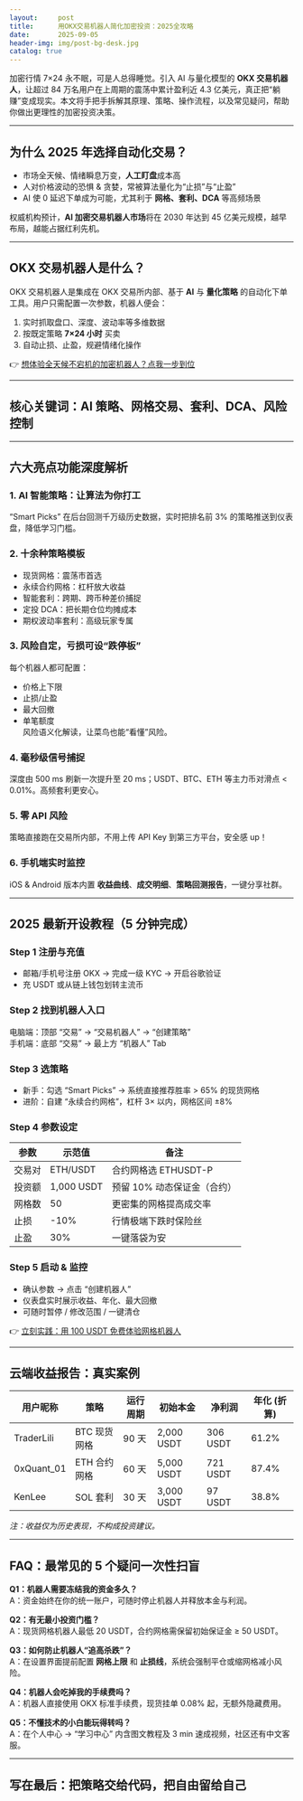 ```yaml
---
layout:     post
title:      用OKX交易机器人简化加密投资：2025全攻略
date:       2025-09-05
header-img: img/post-bg-desk.jpg
catalog: true
---
```


加密行情 7×24 永不眠，可是人总得睡觉。引入 AI 与量化模型的 **OKX 交易机器人**，让超过 84 万名用户在上周期的震荡中累计盈利近 4.3 亿美元，真正把“躺赚”变成现实。本文将手把手拆解其原理、策略、操作流程，以及常见疑问，帮助你做出更理性的加密投资决策。

---

## 为什么 2025 年选择自动化交易？

- 市场全天候、情绪瞬息万变，**人工盯盘**成本高  
- 人对价格波动的恐惧 & 贪婪，常被算法量化为“止损”与“止盈”  
- AI 使 0 延迟下单成为可能，尤其利于 **网格、套利、DCA** 等高频场景

权威机构预计，**AI 加密交易机器人市场**将在 2030 年达到 45 亿美元规模，越早布局，越能占据红利先机。

---

## OKX 交易机器人是什么？

OKX 交易机器人是集成在 OKX 交易所内部、基于 **AI** 与 **量化策略** 的自动化下单工具。用户只需配置一次参数，机器人便会：

1. 实时抓取盘口、深度、波动率等多维数据  
2. 按既定策略 **7×24 小时** 买卖  
3. 自动止损、止盈，规避情绪化操作

👉 [想体验全天候不宕机的加密机器人？点我一步到位](https://okxdog.com/)

---

## 核心关键词：AI 策略、网格交易、套利、DCA、风险控制

---

## 六大亮点功能深度解析

### 1. AI 智能策略：让算法为你打工  
“Smart Picks” 在后台回测千万级历史数据，实时把排名前 3% 的策略推送到仪表盘，降低学习门槛。

### 2. 十余种策略模板  
- 现货网格：震荡市首选  
- 永续合约网格：杠杆放大收益  
- 智能套利：跨期、跨币种差价捕捉  
- 定投 DCA：把长期仓位均摊成本  
- 期权波动率套利：高级玩家专属

### 3. 风险自定，亏损可设“跌停板”  
每个机器人都可配置：  
- 价格上下限  
- 止损/止盈  
- 最大回撤  
- 单笔额度  
风险语义化解读，让菜鸟也能“看懂”风险。

### 4. 毫秒级信号捕捉  
深度由 500 ms 刷新一次提升至 20 ms；USDT、BTC、ETH 等主力币对滑点 < 0.01%。高频套利更安心。

### 5. 零 API 风险  
策略直接跑在交易所内部，不用上传 API Key 到第三方平台，安全感 up！

### 6. 手机端实时监控  
iOS & Android 版本内置 **收益曲线**、**成交明细**、**策略回测报告**，一键分享社群。

---

## 2025 最新开设教程（5 分钟完成）

### Step 1 注册与充值  
- 邮箱/手机号注册 OKX → 完成一级 KYC → 开启谷歌验证  
- 充 USDT 或从链上钱包划转主流币

### Step 2 找到机器人入口  
电脑端：顶部 “交易” → “交易机器人” → “创建策略”  
手机端：底部 “交易” → 最上方 “机器人” Tab

### Step 3 选策略  
- 新手：勾选 “Smart Picks” → 系统直接推荐胜率 > 65% 的现货网格  
- 进阶：自建 “永续合约网格”，杠杆 3× 以内，网格区间 ±8%

### Step 4 参数设定  
| 参数 | 示范值 | 备注 |
|---|---|---|
| 交易对 | ETH/USDT | 合约网格选 ETHUSDT-P |
| 投资额 | 1,000 USDT | 预留 10% 动态保证金（合约） |
| 网格数 | 50 | 更密集的网格提高成交率 |
| 止损 | -10% | 行情极端下跌时保险丝 |
| 止盈 | 30% | 一键落袋为安 |

### Step 5 启动 & 监控  
- 确认参数 → 点击 “创建机器人”  
- 仪表盘实时展示收益、年化、最大回撤  
- 可随时暂停 / 修改范围 / 一键清仓

👉 [立刻实践：用 100 USDT 免费体验网格机器人](https://okxdog.com/)

---

## 云端收益报告：真实案例

| 用户昵称 | 策略 | 运行周期 | 初始本金 | 净利润 | 年化 (折算) |
|---|---|---|---|---|---|
| TraderLili | BTC 现货网格 | 90 天 | 2,000 USDT | 306 USDT | 61.2% |
| 0xQuant_01 | ETH 合约网格 | 60 天 | 5,000 USDT | 721 USDT | 87.4% |
| KenLee | SOL 套利 | 30 天 | 3,000 USDT | 97 USDT | 38.8% |

*注：收益仅为历史表现，不构成投资建议。*

---

## FAQ：最常见的 5 个疑问一次性扫盲

**Q1：机器人需要冻结我的资金多久？**  
A：资金始终在你的统一账户，可随时停止机器人并释放本金与利润。

**Q2：有无最小投资门槛？**  
A：现货网格机器人最低 20 USDT，合约网格需保留初始保证金 ≥ 50 USDT。

**Q3：如何防止机器人“追高杀跌”？**  
A：在设置界面提前配置 **网格上限** 和 **止损线**，系统会强制平仓或缩网格减小风险。

**Q4：机器人会吃掉我的手续费吗？**  
A：机器人直接使用 OKX 标准手续费，现货挂单 0.08% 起，无额外隐藏费用。

**Q5：不懂技术的小白能玩得转吗？**  
A：在个人中心 → “学习中心” 内含图文教程及 3 min 速成视频，社区还有中文客服。

---

## 写在最后：把策略交给代码，把自由留给自己